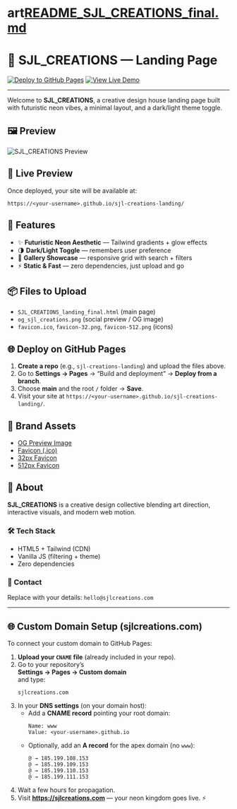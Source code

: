 # art[README_SJL_CREATIONS_final.md](https://github.com/user-attachments/files/23251121/README_SJL_CREATIONS_final.md)
# 🌌 SJL_CREATIONS — Landing Page

[![Deploy to GitHub Pages](https://img.shields.io/badge/Deploy-GitHub_Pages-9b5cff?logo=github)](https://github.com/settings/pages)
[![View Live Demo](https://img.shields.io/badge/Live-Demo-blueviolet?logo=github)](https://<your-username>.github.io/sjl-creations-landing/)

---

Welcome to **SJL_CREATIONS**, a creative design house landing page built with futuristic neon vibes, a minimal layout, and a dark/light theme toggle.

## 🖼️ Preview
![SJL_CREATIONS Preview](og_sjl_creations.png)

## 🚀 Live Preview
Once deployed, your site will be available at:
```
https://<your-username>.github.io/sjl-creations-landing/
```

## 🧩 Features
- ✨ **Futuristic Neon Aesthetic** — Tailwind gradients + glow effects
- 🌗 **Dark/Light Toggle** — remembers user preference
- 🎨 **Gallery Showcase** — responsive grid with search + filters
- ⚡ **Static & Fast** — zero dependencies, just upload and go

## 📦 Files to Upload
- `SJL_CREATIONS_landing_final.html` (main page)
- `og_sjl_creations.png` (social preview / OG image)
- `favicon.ico`, `favicon-32.png`, `favicon-512.png` (icons)

## 🌐 Deploy on GitHub Pages
1. **Create a repo** (e.g., `sjl-creations-landing`) and upload the files above.
2. Go to **Settings → Pages** → “Build and deployment” → **Deploy from a branch**.
3. Choose **main** and the root `/` folder → **Save**.
4. Visit your site at `https://<your-username>.github.io/sjl-creations-landing/`.

## 🪩 Brand Assets
- [OG Preview Image](og_sjl_creations.png)
- [Favicon (.ico)](favicon.ico)
- [32px Favicon](favicon-32.png)
- [512px Favicon](favicon-512.png)

## 🧠 About
**SJL_CREATIONS** is a creative design collective blending art direction, interactive visuals, and modern web motion.

### 🛠️ Tech Stack
- HTML5 + Tailwind (CDN)
- Vanilla JS (filtering + theme)
- Zero dependencies

### 📧 Contact
Replace with your details: `hello@sjlcreations.com`


---

## 🌐 Custom Domain Setup (sjlcreations.com)

To connect your custom domain to GitHub Pages:

1. **Upload your `CNAME` file** (already included in your repo).
2. Go to your repository’s  
   **Settings → Pages → Custom domain**  
   and type:  
   ```
   sjlcreations.com
   ```
3. In your **DNS settings** (on your domain host):
   - Add a **CNAME record** pointing your root domain:  
     ```
     Name: www
     Value: <your-username>.github.io
     ```
   - Optionally, add an **A record** for the apex domain (no `www`):  
     ```
     @ → 185.199.108.153
     @ → 185.199.109.153
     @ → 185.199.110.153
     @ → 185.199.111.153
     ```
4. Wait a few hours for propagation.
5. Visit **https://sjlcreations.com** — your neon kingdom goes live. ⚡
